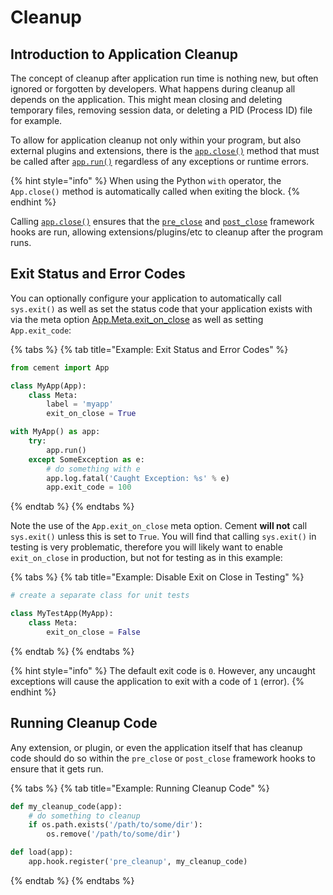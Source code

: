# Cleanup

## Introduction to Application Cleanup

The concept of cleanup after application run time is nothing new, but often ignored or forgotten by developers. What happens during cleanup all depends on the application. This might mean closing and deleting temporary files, removing session data, or deleting a PID \(Process ID\) file for example.

To allow for application cleanup not only within your program, but also external plugins and extensions, there is the [`app.close()`](https://cement.readthedocs.io/en/3.0/api/core/foundation/#cement.core.foundation.App.close) method that must be called after [`app.run()`](https://cement.readthedocs.io/en/3.0/api/core/foundation/#cement.core.foundation.App.run) regardless of any exceptions or runtime errors.

{% hint style="info" %}
When using the Python `with` operator, the `App.close()` method is automatically called when exiting the block.
{% endhint %}

Calling [`app.close()`](https://cement.readthedocs.io/en/3.0/api/core/foundation/#cement.core.foundation.App.close) ensures that the [`pre_close`](../core-foundation/hooks.md#cement-framework-hooks) and [`post_close`](../core-foundation/hooks.md#cement-framework-hooks) framework hooks are run, allowing extensions/plugins/etc to cleanup after the program runs.

## Exit Status and Error Codes

You can optionally configure your application to automatically call `sys.exit()` as well as set the status code that your application exists with via the meta option [App.Meta.exit\_on\_close](https://cement.readthedocs.io/en/3.0/api/core/foundation/#cement.core.foundation.App.Meta.exit_on_close) as well as setting `App.exit_code`:

{% tabs %}
{% tab title="Example: Exit Status and Error Codes" %}
```python
from cement import App

class MyApp(App):
    class Meta:
        label = 'myapp'
        exit_on_close = True

with MyApp() as app:
    try:
        app.run()
    except SomeException as e:
        # do something with e
        app.log.fatal('Caught Exception: %s' % e)
        app.exit_code = 100
```
{% endtab %}
{% endtabs %}

Note the use of the `App.exit_on_close` meta option. Cement **will not** call `sys.exit()` unless this is set to `True`. You will find that calling `sys.exit()` in testing is very problematic, therefore you will likely want to enable `exit_on_close` in production, but not for testing as in this example:

{% tabs %}
{% tab title="Example: Disable Exit on Close in Testing" %}
```python
# create a separate class for unit tests

class MyTestApp(MyApp):
    class Meta:
        exit_on_close = False
```
{% endtab %}
{% endtabs %}

{% hint style="info" %}
The default exit code is `0`. However, any uncaught exceptions will cause the application to exit with a code of `1` \(error\).
{% endhint %}

## Running Cleanup Code

Any extension, or plugin, or even the application itself that has cleanup code should do so within the `pre_close` or `post_close` framework hooks to ensure that it gets run.

{% tabs %}
{% tab title="Example: Running Cleanup Code" %}
```python
def my_cleanup_code(app):
    # do something to cleanup
    if os.path.exists('/path/to/some/dir'):
        os.remove('/path/to/some/dir')

def load(app):
    app.hook.register('pre_cleanup', my_cleanup_code)
```
{% endtab %}
{% endtabs %}

